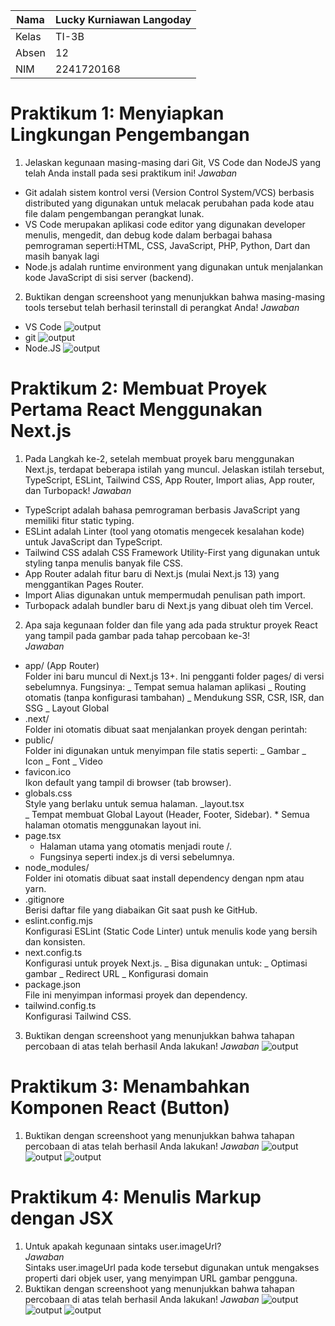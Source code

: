 | Nama  | Lucky Kurniawan Langoday |
| ----- | ------------------------ |
| Kelas | TI-3B                    |
| Absen | 12                       |
| NIM   | 2241720168               |

# Praktikum 1: Menyiapkan Lingkungan Pengembangan

1. Jelaskan kegunaan masing-masing dari Git, VS Code dan NodeJS yang telah Anda install pada sesi praktikum ini!
   _Jawaban_

- Git adalah sistem kontrol versi (Version Control System/VCS) berbasis distributed yang digunakan untuk melacak perubahan pada kode atau file dalam pengembangan perangkat lunak.
- VS Code merupakan aplikasi code editor yang digunakan developer menulis, mengedit, dan debug kode dalam berbagai bahasa pemrograman seperti:HTML, CSS, JavaScript, PHP, Python, Dart dan masih banyak lagi
- Node.js adalah runtime environment yang digunakan untuk menjalankan kode JavaScript di sisi server (backend).

2. Buktikan dengan screenshoot yang menunjukkan bahwa masing-masing tools tersebut telah berhasil terinstall di perangkat Anda!
   _Jawaban_

- VS Code
  ![output](./image-1.png)
- git
  ![output](./image-2.png)
- Node.JS
  ![output](./image-3.png)

# Praktikum 2: Membuat Proyek Pertama React Menggunakan Next.js

1. Pada Langkah ke-2, setelah membuat proyek baru menggunakan Next.js, terdapat beberapa istilah yang muncul. Jelaskan istilah tersebut, TypeScript, ESLint, Tailwind CSS, App Router, Import alias, App router, dan Turbopack!
   _Jawaban_

- TypeScript adalah bahasa pemrograman berbasis JavaScript yang memiliki fitur static typing.
- ESLint adalah Linter (tool yang otomatis mengecek kesalahan kode) untuk JavaScript dan TypeScript.
- Tailwind CSS adalah CSS Framework Utility-First yang digunakan untuk styling tanpa menulis banyak file CSS.
- App Router adalah fitur baru di Next.js (mulai Next.js 13) yang menggantikan Pages Router.
- Import Alias digunakan untuk mempermudah penulisan path import.
- Turbopack adalah bundler baru di Next.js yang dibuat oleh tim Vercel.

2. Apa saja kegunaan folder dan file yang ada pada struktur proyek React yang tampil pada gambar pada tahap percobaan ke-3! <br>
   _Jawaban_

- app/ (App Router) <br>
  Folder ini baru muncul di Next.js 13+. Ini pengganti folder pages/ di versi sebelumnya.
  Fungsinya:
  _ Tempat semua halaman aplikasi
  _ Routing otomatis (tanpa konfigurasi tambahan)
  _ Mendukung SSR, CSR, ISR, dan SSG
  _ Layout Global
- .next/<br>
  Folder ini otomatis dibuat saat menjalankan proyek dengan perintah:
- public/ <br>
  Folder ini digunakan untuk menyimpan file statis seperti:
  _ Gambar
  _ Icon
  _ Font
  _ Video
- favicon.ico<br>
  Ikon default yang tampil di browser (tab browser).
- globals.css <br>
  Style yang berlaku untuk semua halaman.
  _layout.tsx <br>
  _ Tempat membuat Global Layout (Header, Footer, Sidebar). \* Semua halaman otomatis menggunakan layout ini.
- page.tsx <br>
  - Halaman utama yang otomatis menjadi route /.
  - Fungsinya seperti index.js di versi sebelumnya.
- node_modules/ <br>
  Folder ini otomatis dibuat saat install dependency dengan npm atau yarn.
- .gitignore <br>
  Berisi daftar file yang diabaikan Git saat push ke GitHub.
- eslint.config.mjs <br>
  Konfigurasi ESLint (Static Code Linter) untuk menulis kode yang bersih dan konsisten.
- next.config.ts <br>
  Konfigurasi untuk proyek Next.js.
  _ Bisa digunakan untuk:
  _ Optimasi gambar
  _ Redirect URL
  _ Konfigurasi domain
- package.json <br>
  File ini menyimpan informasi proyek dan dependency.
- tailwind.config.ts <br>
  Konfigurasi Tailwind CSS.

3. Buktikan dengan screenshoot yang menunjukkan bahwa tahapan percobaan di atas telah berhasil Anda lakukan!
   _Jawaban_
   ![output](./image-4.png)

# Praktikum 3: Menambahkan Komponen React (Button)

1. Buktikan dengan screenshoot yang menunjukkan bahwa tahapan percobaan di atas telah berhasil Anda lakukan!
   _Jawaban_
   ![output](./image-6.png)
   ![output](./image-5.png)
   ![output](./image-7.png)

# Praktikum 4: Menulis Markup dengan JSX

1. Untuk apakah kegunaan sintaks user.imageUrl? <br>
   _Jawaban_<br>
   Sintaks user.imageUrl pada kode tersebut digunakan untuk mengakses properti dari objek user, yang menyimpan URL gambar pengguna.
2. Buktikan dengan screenshoot yang menunjukkan bahwa tahapan percobaan di atas telah berhasil Anda lakukan!
   _Jawaban_
   ![output](./image-8.png)
   ![output](./image-9.png)
   ![output](./image-10.png)
